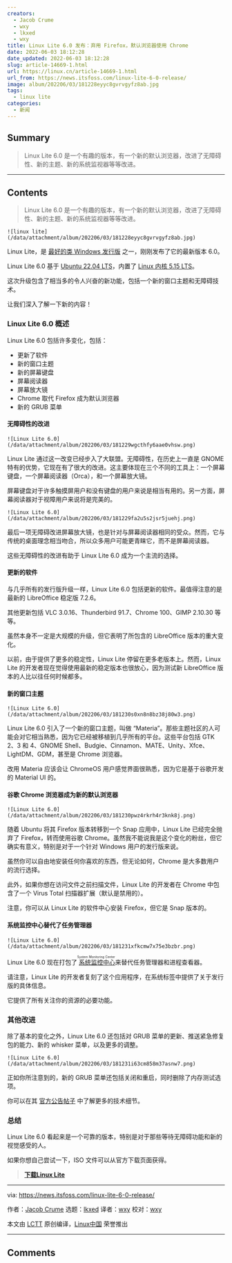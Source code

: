 ```yaml
---
creators:
  - Jacob Crume
  - wxy
  - lkxed
  - wxy
title: Linux Lite 6.0 发布：弃用 Firefox，默认浏览器使用 Chrome
date: 2022-06-03 18:12:28
date_updated: 2022-06-03 18:12:28
slug: article-14669-1.html
url: https://linux.cn/article-14669-1.html
url_from: https://news.itsfoss.com/linux-lite-6-0-release/
image: album/202206/03/181228eyyc8gvrvgyfz8ab.jpg
tags:
  - linux lite
categories:
  - 新闻
---
```


## Summary

> Linux Lite 6.0 是一个有趣的版本，有一个新的默认浏览器，改进了无障碍性、新的主题、新的系统监视器等等改进。

***

<!-- more -->

## Contents

> 
> Linux Lite 6.0 是一个有趣的版本，有一个新的默认浏览器，改进了无障碍性、新的主题、新的系统监视器等等改进。
> 
> 
> 

`![linux lite](/data/attachment/album/202206/03/181228eyyc8gvrvgyfz8ab.jpg)`

Linux Lite，是 [最好的类 Windows 发行版](https://itsfoss.com/windows-like-linux-distributions/) 之一，刚刚发布了它的最新版本 6.0。

Linux Lite 6.0 基于 [Ubuntu 22.04 LTS](https://news.itsfoss.com/ubuntu-22-04-release/)，内置了 [Linux 内核 5.15 LTS](https://news.itsfoss.com/linux-kernel-5-15-release/)。

这次升级包含了相当多的令人兴奋的新功能，包括一个新的窗口主题和无障碍技术。

让我们深入了解一下新的内容！

### Linux Lite 6.0 概述

Linux Lite 6.0 包括许多变化，包括：

* 更新了软件
* 新的窗口主题
* 新的屏幕键盘
* 屏幕阅读器
* 屏幕放大镜
* Chrome 取代 Firefox 成为默认浏览器
* 新的 GRUB 菜单

#### 无障碍性的改进

`![Linux Lite 6.0](/data/attachment/album/202206/03/181229wgcthfy6aae0vhsw.png)`

Linux Lite 通过这一改变已经步入了大联盟。无障碍性，在历史上一直是 GNOME 特有的优势，它现在有了很大的改进。这主要体现在三个不同的工具上：一个屏幕键盘，一个屏幕阅读器（Orca），和一个屏幕放大镜。

屏幕键盘对于许多触摸屏用户和没有键盘的用户来说是相当有用的。另一方面，屏幕阅读器对于视障用户来说将是完美的。

`![Linux Lite 6.0](/data/attachment/album/202206/03/181229fa2u5s2jsr5juehj.png)`

最后一项无障碍改进屏幕放大镜，也是针对与屏幕阅读器相同的受众。然而，它与传统的桌面理念相当吻合，所以众多用户可能更青睐它，而不是屏幕阅读器。

这些无障碍性的改进有助于 Linux Lite 6.0 成为一个主流的选择。

#### 更新的软件

与几乎所有的发行版升级一样，Linux Lite 6.0 包括更新的软件。最值得注意的是最新的 LibreOffice 稳定版 7.2.6。

其他更新包括 VLC 3.0.16、Thunderbird 91.7、Chrome 100、GIMP 2.10.30 等等。

虽然本身不一定是大规模的升级，但它表明了所包含的 LibreOffice 版本的重大变化。

以前，由于提供了更多的稳定性，Linux Lite 停留在更多老版本上。然而，Linux Lite 的开发者现在觉得使用最新的稳定版本也很放心，因为测试新 LibreOffice 版本的人比以往任何时候都多。

#### 新的窗口主题

`![Linux Lite 6.0](/data/attachment/album/202206/03/181230s0xn8n8bz38j80w3.png)`

Linux Lite 6.0 引入了一个新的窗口主题，叫做 “Materia”。那些主题社区的人可能会对它相当熟悉，因为它已经被移植到几乎所有的平台。这些平台包括 GTK 2、3 和 4、GNOME Shell、Budgie、Cinnamon、MATE、Unity、Xfce、LightDM、GDM，甚至是 Chrome 浏览器。

改用 Materia 应该会让 ChromeOS 用户感觉界面很熟悉，因为它是基于谷歌开发的 Material UI 的。

#### 谷歌 Chrome 浏览器成为新的默认浏览器

`![Linux Lite 6.0](/data/attachment/album/202206/03/181230pwz4rkrh4r3knk8j.png)`

随着 Ubuntu 将其 Firefox 版本转移到一个 Snap 应用中，Linux Lite 已经完全抛弃了 Firefox，转而使用谷歌 Chrome。虽然我不能说我是这个变化的粉丝，但它确实有意义，特别是对于一个针对 Windows 用户的发行版来说。

虽然你可以自由地安装任何你喜欢的东西，但无论如何，Chrome 是大多数用户的流行选择。

此外，如果你想在访问文件之前扫描文件，Linux Lite 的开发者在 Chrome 中包含了一个 Virus Total 扫描器扩展（默认是禁用的）。

注意，你可以从 Linux Lite 的软件中心安装 Firefox，但它是 Snap 版本的。

#### 系统监控中心替代了任务管理器

`![Linux Lite 6.0](/data/attachment/album/202206/03/181231xfkcmw7x75e3bzbr.png)`

Linux Lite 6.0 现在打包了<ruby> <a href="https://itsfoss.com/system-monitoring-center/">  系统监控中心 </a> <rt>  System Monitoring Center </rt></ruby> 来替代任务管理器和进程查看器。

请注意，Linux Lite 的开发者复刻了这个应用程序，在系统标签中提供了关于发行版的具体信息。

它提供了所有关注你的资源的必要功能。

### 其他改进

除了基本的变化之外，Linux Lite 6.0 还包括对 GRUB 菜单的更新、推送紧急修复包的能力、新的 whisker 菜单，以及更多的调整。

`![Linux Lite 6.0](/data/attachment/album/202206/03/181231i63cm858m37asnw7.png)`

正如你所注意到的，新的 GRUB 菜单还包括关闭和重启，同时删除了内存测试选项。

你可以在其 [官方公告帖子](https://www.linuxliteos.com/forums/release-announcements/linux-lite-6-0-final-released/) 中了解更多的技术细节。

### 总结

Linux Lite 6.0 看起来是一个可靠的版本，特别是对于那些等待无障碍功能和新的视觉感受的人。

如果你想自己尝试一下，ISO 文件可以从官方下载页面获得。

> 
> **[下载Linux Lite](https://www.linuxliteos.com/download.php#current)**
> 
> 
> 

---

via: <https://news.itsfoss.com/linux-lite-6-0-release/>

作者：[Jacob Crume](https://news.itsfoss.com/author/jacob/) 选题：[lkxed](https://github.com/lkxed) 译者：[wxy](https://github.com/wxy) 校对：[wxy](https://github.com/wxy)

本文由 [LCTT](https://github.com/LCTT/TranslateProject) 原创编译，[Linux中国](https://linux.cn/) 荣誉推出

***

## Comments

